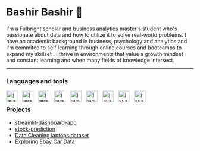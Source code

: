 # Bashir Bashir 👋

I'm a Fulbright scholar and business analytics master's student who's passionate about data and how to utilize it to solve real-world problems. I have an academic background in business, psychology and analytics and I'm commited to self learning through online courses and bootcamps to expand my skillset . I thrive in environments that value a growth mindset and constant learning and when many fields of knowledge intersect.
_____

### Languages and tools
<img align="left" alt="java" width="30px" style="padding-right:10px;" src="https://cdn.jsdelivr.net/gh/devicons/devicon@latest/icons/azuresqldatabase/azuresqldatabase-original.svg" />
<img align="left" alt="java" width="30px" style="padding-right:10px;"  src="https://cdn.jsdelivr.net/gh/devicons/devicon@latest/icons/python/python-plain.svg" />
<img align="left" alt="java" width="30px" style="padding-right:10px;"  
src="https://cdn.jsdelivr.net/gh/devicons/devicon@latest/icons/streamlit/streamlit-plain-wordmark.svg" />                  
<img align="left" alt="java" width="30px" style="padding-right:10px;"  src="https://cdn.jsdelivr.net/gh/devicons/devicon@latest/icons/git/git-plain.svg" />
<img align="left" alt="java" width="30px" style="padding-right:10px;" 
src="https://cdn.jsdelivr.net/gh/devicons/devicon@latest/icons/amazonwebservices/amazonwebservices-original-wordmark.svg" />
<img align="left" alt="java" width="30px" style="padding-right:10px;" src="https://cdn.jsdelivr.net/gh/devicons/devicon@latest/icons/github/github-original.svg" />   
<img align="left" alt="java" width="30px" style="padding-right:10px;"  src="https://cdn.jsdelivr.net/gh/devicons/devicon@latest/icons/jupyter/jupyter-original-wordmark.svg" />
<img align="left" alt="java" width="30px" style="padding-right:10px;"  src="https://cdn.jsdelivr.net/gh/devicons/devicon@latest/icons/jira/jira-original-wordmark.svg" />
<img align="left" alt="java" width="30px" style="padding-right:10px;"  src="https://cdn.jsdelivr.net/gh/devicons/devicon@latest/icons/r/r-original.svg" />
<br />


### Projects

- [streamlit-dashboard-app](https://github.com/bashirb/streamlit-dashboard-app "Financial Analysis")
- [stock-prediction](https://github.com/bashirb/stock-prediction "Stock Prediction")
- [Data Cleaning laptops dataset](https://github.com/bashirb/Data-Cleaning-laptops-dataset "Data Cleaning laptops dataset")
- [Exploring Ebay Car Data](https://github.com/bashirb/Data-Cleaning-laptops-dataset "Car ebay project")



<!--
**bashirb/bashirb** is a ✨ _special_ ✨ repository because its `README.md` (this file) appears on your GitHub profile.

Here are some ideas to get you started:

- 🔭 I’m currently working on ...
- 🌱 I’m currently learning ...
- 👯 I’m looking to collaborate on ...
- 🤔 I’m looking for help with ...
- 💬 Ask me about ...
- 📫 How to reach me: ...
- 😄 Pronouns: ...
- ⚡ Fun fact: ...
-->
